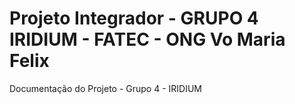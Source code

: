 # Projeto Integrador - GRUPO 4  IRIDIUM - FATEC - ONG Vo Maria Felix
Documentação do Projeto - Grupo 4 - IRIDIUM

